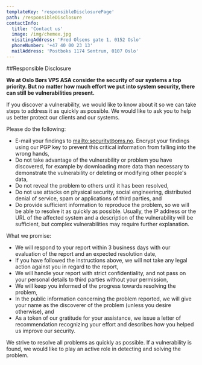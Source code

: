 ```yaml
---
templateKey: 'responsibleDisclosurePage'
path: /responsibleDisclosure
contactInfo:
  title: 'Contact us'
  image: /img/chemex.jpg
  visitingAddress: 'Fred Olsens gate 1, 0152 Oslo'
  phoneNumber: '+47 40 00 23 13'
  mailAddress: 'Postboks 1174 Sentrum, 0107 Oslo'
---
```


##Responsible Disclosure

**We at Oslo Børs VPS ASA consider the security of our systems a top priority. But no matter how much effort we put into system security, there can still be vulnerabilities present.**

If you discover a vulnerability, we would like to know about it so we can take steps to address it as quickly as possible. We would like to ask you to help us better protect our clients and our systems.

Please do the following:

* E-mail your findings to <mailto:security@oms.no>. Encrypt your findings using our PGP key to prevent this critical information from falling into the wrong hands,
* Do not take advantage of the vulnerability or problem you have discovered, for example by downloading more data than necessary to demonstrate the vulnerability or deleting or modifying other people's data,
* Do not reveal the problem to others until it has been resolved,
* Do not use attacks on physical security, social engineering, distributed denial of service, spam or applications of third parties, and
* Do provide sufficient information to reproduce the problem, so we will be able to resolve it as quickly as possible. Usually, the IP address or the URL of the affected system and a description of the vulnerability will be sufficient, but complex vulnerabilities may require further explanation.

What we promise:

* We will respond to your report within 3 business days with our evaluation of the report and an expected resolution date,
* If you have followed the instructions above, we will not take any legal action against you in regard to the report,
* We will handle your report with strict confidentiality, and not pass on your personal details to third parties without your permission,
* We will keep you informed of the progress towards resolving the problem,
* In the public information concerning the problem reported, we will give your name as the discoverer of the problem (unless you desire otherwise), and
* As a token of our gratitude for your assistance, we issue a letter of recommendation recognizing your effort and describes how you helped us improve our security.

We strive to resolve all problems as quickly as possible. If a vulnerability is found, we would like to play an active role in detecting and solving the problem.
